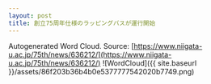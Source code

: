 ```yaml
---
layout: post
title: 創立75周年仕様のラッピングバスが運行開始
---
```

Autogenerated Word Cloud.
Source\: [https://www.niigata-u.ac.jp/75th/news/636212/](https://www.niigata-u.ac.jp/75th/news/636212/)
![WordCloud]({{ site.baseurl }}/assets/86f203b36b4b0e5377777542020b7749.png)